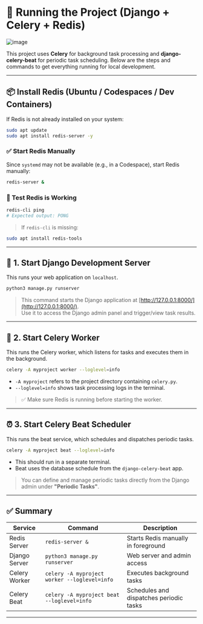 # 🚀 Running the Project (Django + Celery + Redis)

![image](https://github.com/user-attachments/assets/9e95b35c-2507-4095-890e-020b1087b60d)

This project uses **Celery** for background task processing and **django-celery-beat** for periodic task scheduling. Below are the steps and commands to get everything running for local development.

---

## 📦 Install Redis (Ubuntu / Codespaces / Dev Containers)

If Redis is not already installed on your system:

```bash
sudo apt update
sudo apt install redis-server -y
```

### ✅ Start Redis Manually

Since `systemd` may not be available (e.g., in a Codespace), start Redis manually:

```bash
redis-server &
```

### 🔎 Test Redis is Working

```bash
redis-cli ping
# Expected output: PONG
```

> If `redis-cli` is missing:
```bash
sudo apt install redis-tools
```

---

## 🔧 1. Start Django Development Server

This runs your web application on `localhost`.

```bash
python3 manage.py runserver
```

> This command starts the Django application at [http://127.0.0.1:8000/](http://127.0.0.1:8000/).  
> Use it to access the Django admin panel and trigger/view task results.

---

## 🧵 2. Start Celery Worker

This runs the Celery worker, which listens for tasks and executes them in the background.

```bash
celery -A myproject worker --loglevel=info
```

- `-A myproject` refers to the project directory containing `celery.py`.
- `--loglevel=info` shows task processing logs in the terminal.

> ✅ Make sure Redis is running before starting the worker.

---

## ⏰ 3. Start Celery Beat Scheduler

This runs the beat service, which schedules and dispatches periodic tasks.

```bash
celery -A myproject beat --loglevel=info
```

- This should run in a separate terminal.
- Beat uses the database schedule from the `django-celery-beat` app.

> You can define and manage periodic tasks directly from the Django admin under **"Periodic Tasks"**.

---

## ✅ Summary

| Service        | Command                                       | Description                              |
|----------------|-----------------------------------------------|------------------------------------------|
| Redis Server   | `redis-server &`                              | Starts Redis manually in foreground      |
| Django Server  | `python3 manage.py runserver`                 | Web server and admin access              |
| Celery Worker  | `celery -A myproject worker --loglevel=info` | Executes background tasks                |
| Celery Beat    | `celery -A myproject beat --loglevel=info`   | Schedules and dispatches periodic tasks  |

---
